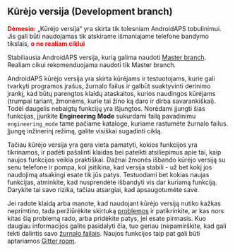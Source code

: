 ## Kūrėjo versija (Development branch)

<font color="#FF0000"><strong>Dėmesio:</strong></font>
„Kūrėjo versija“ yra skirta tik tolesniam AndroidAPS tobulinimui. Jis gali būti naudojamas tik atskirame išmaniajame telefone bandymo tikslais, <font color="#FF0000"><strong>o ne realiam ciklui</strong></font>

Stabiliausia AndroidAPS versija, kurią galima naudoti [Master branch](https://github.com/nightscout/AndroidAPS/tree/master). Realiam cikui rekomenduojama naudoti tik Master branch.

AndroidAPS kūrėjo versija yra skirta kūrėjams ir testuotojams, kurie gali tvarkyti programos įrašus, žurnalo failus ir galbūt suaktyvinti derinimo įrankį, kad būtų parengtos klaidų ataskaitos, kurios naudingos kūrėjams (trumpai tariant, žmonėms, kurie tai žino ką daro ir dirba savarankiškai). Todėl daugelis nebaigtų funkcijų yra išjungtos. Norėdami įjungti šias funkcijas, įjunkite **Engineering Mode** sukurdami failą pavadinimu ` engineering_mode` tame pačiame kataloge, kuriame rastumėte žurnalo failus. Įjungę inžinerinį režimą, galite visiškai sugadinti ciklą.

Tačiau kūrėjo versija yra gera vieta pamatyti, kokios funkcijos yra tikrinamos, ir padėti pašalinti klaidas bei pateikti atsiliepimus apie tai, kaip naujos funkcijos veikia praktiškai. Dažnai žmonės išbando kūrėjo versiją su senu telefone ir pompa, kol įsitikina, kad versija stabili - už bet kokį jos naudojimą atsakingi esate tik jūs patys. Testuodami bet kokias naujas funkcijas, atminkite, kad nusprendėte išbandyti vis dar kuriamą funkciją. Darykite tai savo rizika, tačiau atsargiai, kad apsaugotumėte save.

Jei radote klaidą arba manote, kad naudojant kūrėjo versiją nutiko kažkas neprimtino, tada peržiūrėkite skirtuką [problemos](https://github.com/nightscout/AndroidAPS/issues) ir patikrinkite, ar kas nors kitas šią problemą rado, arba pridėkite patys, jei esate pirmasis. Kuo daugiau informacijos galite pasidalyti čia, tuo geriau (nepamirškite, kad gali tekti dalintis savo [ žurnalo failais](../Usage/Accessing-logfiles.md). Naujos funkcijos taip pat gali būti aptariamos [Gitter room](https://gitter.im/MilosKozak/AndroidAPS).
